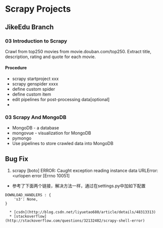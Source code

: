 # Scrapy Projects

## JikeEdu Branch

### 03 Introduction to Scrapy
Crawl from top250 movies from movie.douban.com/top250. Extract title, description, rating and quote for each movie.

#### Procedure
* scrapy startproject xxx
* scrapy genspider xxxx
* define custom spider
* define custom item
* edit pipelines for post-processing data[optional]
* 

### 03 Scrapy And MongoDB
* MongoDB - a database 
* mongovue - visualization for MongoDB
* pymongo
* Use pipelines to store crawled data into MongoDB


## Bug Fix
1. scrapy [boto] ERROR: Caught exception reading instance data URLError: <urlopen error [Errno 10051]
  * 参考了下面两个链接，解决方法一样，通过在settings.py中加如下配置
  ```
  DOWNLOAD_HANDLERS : {
      's3': None,
  }
```
      * [csdn](http://blog.csdn.net/liyuetao680/article/details/48313313)
      * [stackoverflow](http://stackoverflow.com/questions/32132482/scrapy-shell-error)



